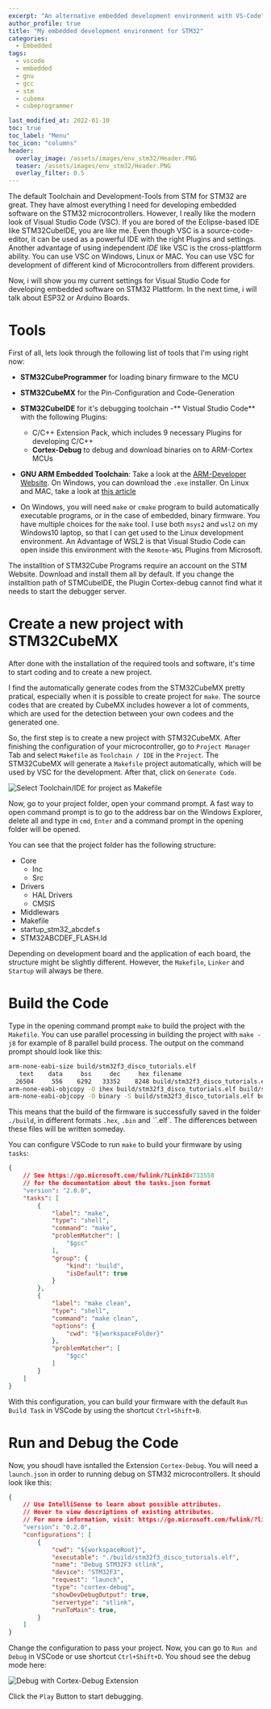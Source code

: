 ```yaml
---
excerpt: "An alternative embedded development environment with VS-Code"
author_profile: true
title: "My embedded development environment for STM32"
categories:
  - Embedded
tags:
  - vscode
  - embedded
  - gnu
  - gcc
  - stm
  - cubemx
  - cubeprogrammer

last_modified_at: 2022-01-10
toc: true
toc_label: "Menu"
toc_icon: "columns"
header:
  overlay_image: /assets/images/env_stm32/Header.PNG
  teaser: /assets/images/env_stm32/Header.PNG
  overlay_filter: 0.5
--- 
```


The default Toolchain and Development-Tools from STM for STM32 are great. They have almost everything I need for developing embedded software on the STM32 microcontrollers. However, I really like the modern look of Visual Studio Code (VSC). If you are bored of the Eclipse-based IDE like STM32CubeIDE, you are like me. Even though VSC is a source-code-editor, it can be used as a powerful IDE with the right Plugins and settings. Another advantage of using independent *IDE* like VSC is the cross-plattform ability. You can use VSC on Windows, Linux or MAC. You can use VSC for development of different kind of Microcontrollers from different providers. 

Now, i will show you my current settings for Visual Studio Code for developing embedded software on STM32 Plattform. In the next time, i will talk about ESP32 or Arduino Boards. 

# Tools
First of all, lets look through the following list of tools that I'm using right now: 
  - **STM32CubeProgrammer** for loading binary firmware to the MCU
  - **STM32CubeMX** for the Pin-Configuration and Code-Generation
  - **STM32CubeIDE** for it's debugging toolchain
  -** Vistual Studio Code** with the following Plugins: 
      - C/C++ Extension Pack, which includes 9 necessary Plugins for developing C/C++
      - **Cortex-Debug** to debug and download binaries on to ARM-Cortex MCUs
  - **GNU ARM Embedded Toolchain**: Take a look at the [ARM-Developer Website](https://developer.arm.com/tools-and-software/open-source-software/developer-tools/gnu-toolchain/gnu-rm/downloads). On Windows, you can download the ``.exe`` installer. On Linux and MAC, take a look at [this article](https://mynewt.apache.org/latest/get_started/native_install/cross_tools.html)

  - On Windows, you will need ``make`` or ``cmake`` program to build automatically executable programs, or in the case of embedded, binary firmware. You have multiple choices for the ``make`` tool. I use both ``msys2`` and ``wsl2`` on my Windows10 laptop, so that I can get used to the Linux development environment. An Advantage of WSL2 is that Visual Studio Code can open inside this environment with the ``Remote-WSL`` Plugins from Microsoft. 

The installtion of STM32Cube Programs require an account on the STM Website. Download and install them all by default. If you change the installtion path of STMCubeIDE, the Plugin Cortex-debug cannot find what it needs to start the debugger server.

# Create a new project with STM32CubeMX
After done with the installation of the required tools and software, it's time to start coding and to create a new project. 

I find the automatically generate codes from the STM32CubeMX pretty pratical, especially when it is possible to create project for ``make``. The source codes that are created by CubeMX includes however a lot of comments, which are used for the detection between your own codees and the generated one. 

So, the first step is to create a new project with STM32CubeMX. After finishing the configuration of your microcontroller, go to ``Project Manager`` Tab and select ``Makefile`` as ``Toolchain / IDE`` in the ``Project``. The STM32CubeMX will generate a ``Makefile`` project automatically, which will be used by VSC for the development. After that, click on ``Generate Code``. 

![Select Toolchain/IDE for project as Makefile](/assets/images/env_stm32/CubeMX1.PNG)

Now, go to your project folder, open your command prompt. A fast way to open command prompt is to go to the address bar on the Windows Explorer, delete all and type in ``cmd``, ``Enter`` and a command prompt in the opening folder will be opened.

You can see that the project folder has the following structure: 
- Core
    - Inc
    - Src
- Drivers
    - HAL Drivers
    - CMSIS
- Middlewars
- Makefile
- startup_stm32_abcdef.s
- STM32ABCDEF_FLASH.ld

Depending on development board and the application of each board, the structure might be slightly different. However, the ``Makefile``, ``Linker`` and ``Startup`` will always be there. 

# Build the Code

Type in the opening command prompt ``make`` to build the project with the ``Makefile``. You can use parallel processing in building the project with ``make -j8`` for example of 8 parallel build process. The output on the command prompt should look like this: 

```sh
arm-none-eabi-size build/stm32f3_disco_tutorials.elf
   text    data     bss     dec     hex filename
  26504     556    6292   33352    8248 build/stm32f3_disco_tutorials.elf
arm-none-eabi-objcopy -O ihex build/stm32f3_disco_tutorials.elf build/stm32f3_disco_tutorials.hex
arm-none-eabi-objcopy -O binary -S build/stm32f3_disco_tutorials.elf build/stm32f3_disco_tutorials.bin
```

This means that the build of the firmware is successfully saved in the folder ``./build``, in different formats ``.hex``, ``.bin`` and ``.elf`. The differences between these files will be written someday. 

You can configure VSCode to run ``make`` to build your firmware by using ``tasks``: 

```json
{
    // See https://go.microsoft.com/fwlink/?LinkId=733558
    // for the documentation about the tasks.json format
    "version": "2.0.0",
    "tasks": [
        {
            "label": "make",
            "type": "shell",
            "command": "make",
            "problemMatcher": [
                "$gcc"
            ],
            "group": {
                "kind": "build",
                "isDefault": true
            }
        },
        {
            "label": "make clean",
            "type": "shell",
            "command": "make clean",
            "options": {
                "cwd": "${workspaceFolder}"
            },
            "problemMatcher": [
                "$gcc"
            ]
        }
    ]
}
```

With this configuration, you can build your firmware with the default ``Run Build Task`` in VSCode by using the shortcut ``Ctrl+Shift+B``. 

# Run and Debug the Code
Now, you shoudl have isntalled the Extension ``Cortex-Debug``. You will need a ``launch.json`` in order to running debug on STM32 microcontrollers. It should look like this:

```json
{
    // Use IntelliSense to learn about possible attributes.
    // Hover to view descriptions of existing attributes.
    // For more information, visit: https://go.microsoft.com/fwlink/?linkid=830387
    "version": "0.2.0",
    "configurations": [
        {
            "cwd": "${workspaceRoot}", 
            "executable": "./build/stm32f3_disco_tutorials.elf", 
            "name": "Debug STM32F3 stlink", 
            "device": "STM32F3", 
            "request": "launch", 
            "type": "cortex-debug", 
            "showDevDebugOutput": true, 
            "servertype": "stlink", 
            "runToMain": true,
        }
    ]
}
```
Change the configuration to pass your project. Now, you can go to ``Run and Debug`` in VSCode or use shortcut ``Ctrl+Shift+D``. You shoud see the debug mode here: 

![Debug with Cortex-Debug Extension](/assets/images/env_stm32/VSC_Debug.PNG)

Click the ``Play`` Button to start debugging. 